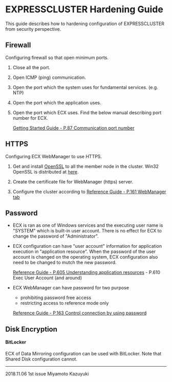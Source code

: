 # EXPRESSCLUSTER Hardening Guide

This guide describes how to hardening configuration of EXPRESSCLUSTER from security perspective.

## Firewall

Configuring firewall so that open minimum ports.

1. Close all the port.
2. Open ICMP (ping) communication.
3. Open the port which the system uses for fundamental services. (e.g. NTP)
4. Open the port which the application uses.
5. Open the port which ECX uses. Find the below manual describing port number for ECX.

	[Getting Started Guide - P.87 Communication port number](https://www.nec.com/en/global/prod/expresscluster/en/support/Windows/W40_SG_EN_02.pdf#page=87)

## HTTPS

Configuring ECX WebManager to use HTTPS.

1. Get and install [OpenSSL](https://slproweb.com/download/Win64OpenSSL_Light-1_0_2p.exe) to all the member node in the cluster. Win32 OpenSSL is distributed at [here](https://slproweb.com/products/Win32OpenSSL.html).

2. Create the certificate file for WebManager (https) server.

3. Configure the cluster according to [Reference Guide - P.161 WebManager tab](https://www.nec.com/en/global/prod/expresscluster/en/support/Windows/W40_RG_EN_02.pdf#page=161)

## Password

- ECX is ran as one of Windows services and the executing user name is "SYSTEM" which is built-in user account.
There is no effect for ECX to change the password of "Administrator".

- ECX configuration can have "user account" information for application execution in "application resource". When the password of the user account is changed on the operating system, ECX configuration also need to be changed to mutch the new password.

	[Reference Guide - P.605 Understanding application resources](https://www.nec.com/en/global/prod/expresscluster/en/support/Windows/W40_RG_EN_02.pdf#page=605) - P.610 Exec User Account (and around)

- ECX WebManager can have password for two purpose
  - prohibiting password free access
  - restricting access to reference mode only

  [Reference Guide - P.163 Control connection by using password](https://www.nec.com/en/global/prod/expresscluster/en/support/Windows/W40_RG_EN_02.pdf#page=163)
  
## Disk Encryption

#### BitLocker
ECX of Data Mirroring configuration can be used with BitLocker.
Note that Shared Disk configuration cannot.

<!--
## Encrypting communication

Configure L2TP over IPsec between member nodes in the cluster, then configure interconnect and mirror-connect of the cluster to use the L2 tunnel.
-->

----
2018.11.06 1st issue	Miyamoto Kazuyuki
